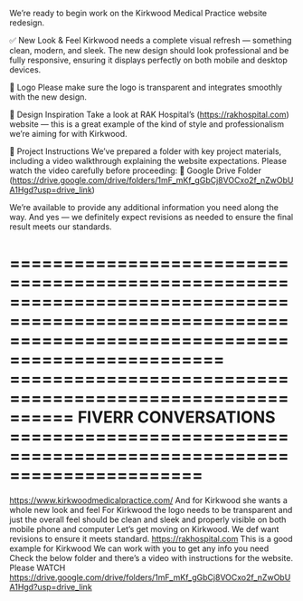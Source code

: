 We’re ready to begin work on the Kirkwood Medical Practice website redesign.

✅ New Look & Feel
Kirkwood needs a complete visual refresh — something clean, modern, and sleek. The new design should look professional and be fully responsive, ensuring it displays perfectly on both mobile and desktop devices.

🎯 Logo
Please make sure the logo is transparent and integrates smoothly with the new design.

📌 Design Inspiration
Take a look at RAK Hospital’s (https://rakhospital.com) website — this is a great example of the kind of style and professionalism we’re aiming for with Kirkwood.

🎥 Project Instructions
We’ve prepared a folder with key project materials, including a video walkthrough explaining the website expectations.
Please watch the video carefully before proceeding:
🔗 Google Drive Folder (https://drive.google.com/drive/folders/1mF_mKf_gGbCj8VOCxo2f_nZwObUA1Hgd?usp=drive_link)

We’re available to provide any additional information you need along the way. And yes — we definitely expect revisions as needed to ensure the final result meets our standards.









======================================================================================================================================================
========================================================== FIVERR CONVERSATIONS ======================================================================
======================================================================================================================================================


https://www.kirkwoodmedicalpractice.com/
And for Kirkwood she wants a whole new look and feel
For Kirkwood the logo needs to be transparent and just the overall feel should be clean and sleek and properly visible on both mobile phone and computer
Let’s get moving on Kirkwood. We def want revisions to ensure it meets standard.
https://rakhospital.com
This is a good example for Kirkwood
We can work with you to get any info you need
Check the below folder and there’s a video with instructions for the website. Please WATCH
https://drive.google.com/drive/folders/1mF_mKf_gGbCj8VOCxo2f_nZwObUA1Hgd?usp=drive_link